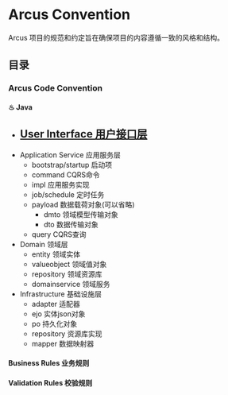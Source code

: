 # Arcus Convention 

Arcus 项目的规范和约定旨在确保项目的内容遵循一致的风格和结构。 

## 目录

### Arcus Code Convention

#### ♨ Java

- [User Interface 用户接口层](./java/userinterface/README.md)
  - 
- Application Service 应用服务层
  - bootstrap/startup 启动项
  - command CQRS命令
  - impl 应用服务实现
  - job/schedule 定时任务
  - payload 数据载荷对象(可以省略)
    - dmto 领域模型传输对象
    - dto 数据传输对象
  - query CQRS查询
- Domain 领域层
  - entity 领域实体
  - valueobject 领域值对象
  - repository 领域资源库
  - domainservice 领域服务
- Infrastructure 基础设施层
  - adapter 适配器
  - ejo 实体json对象
  - po 持久化对象
  - repository 资源库实现
  - mapper 数据映射器

#### Business Rules 业务规则



#### Validation Rules 校验规则



